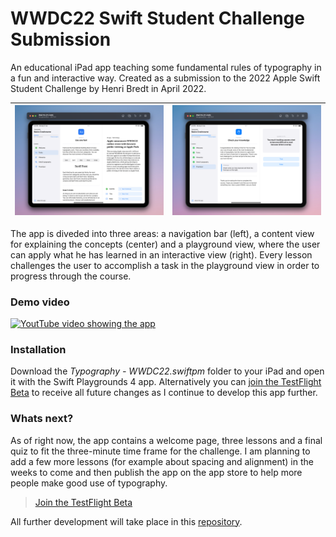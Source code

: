 # WWDC22 Swift Student Challenge Submission

An educational iPad app teaching some fundamental rules of typography in a fun and interactive way. Created as a submission to the 2022 Apple Swift Student Challenge by Henri Bredt in April 2022.

| ![App screenshot](ressources/screenshot.png) | ![App screenshot](ressources/screenshot-2.png) |
--- | ---

The app is diveded into three areas: a navigation bar (left), a content view for explaining the concepts (center) and a playground view, where the user can apply what he has learned in an interactive view (right). Every lesson challenges the user to accomplish a task in the playground view in order to progress through the course.

### Demo video
[![YoutTube video showing the app](https://www.youtube.com/watch?v=AiK6CGgM71w)](https://www.youtube.com/watch?v=AiK6CGgM71w)

### Installation
Download the *Typography - WWDC22.swiftpm* folder to your iPad and open it with the Swift Playgrounds 4 app. Alternatively you can [join the TestFlight Beta](https://testflight.apple.com/join/AoSNrCk2) to receive all future changes as I continue to develop this app further.

### Whats next?
As of right now, the app contains a welcome page, three lessons and a final quiz to fit the three-minute time frame for the challenge. I am planning to add a few more lessons (for example about spacing and alignment) in the weeks to come and then publish the app on the app store to help more people make good use of typography.

> [Join the TestFlight Beta](https://testflight.apple.com/join/AoSNrCk2)

All further development will take place in this [repository](https://github.com/henribredt/Typoversity).
